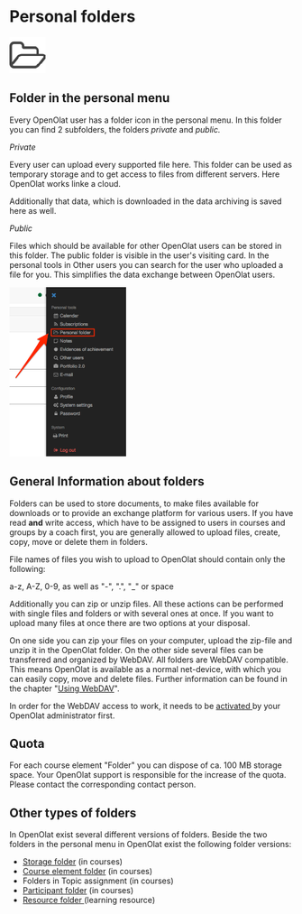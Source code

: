 # Personal folders

![](assets/folder.png)

## Folder in the personal menu

Every OpenOlat user has a folder icon in the personal menu. In this folder you
can find 2 subfolders, the folders  _private_  and  _public._

 _Private_

Every user can upload every supported file here. This folder can be used as
temporary storage and to get access to files from different servers. Here
OpenOlat works linke a cloud.

Additionally that data, which is downloaded in the data archiving is saved
here as well.

 _Public_

Files which should be available for other OpenOlat users can be stored in this
folder. The public folder is visible in the user's visiting card. In the
personal tools in Other users you can search for the user who uploaded a file
for you. This simplifies the data exchange between OpenOlat users.

![](assets/pers_folder_EN.png)

## General Information about folders

Folders can be used to store documents, to make files available for downloads
or to provide an exchange platform for various users. If you have read **and**
write access, which have to be assigned to users in courses and groups by a
coach first, you are generally allowed to upload files, create, copy, move or
delete them in folders.

File names of files you wish to upload to OpenOlat should contain only the
following:

a-z, A-Z, 0-9, as well as "-", ".", "_" or space

Additionally you can zip or unzip files. All these actions can be performed
with single files and folders or with several ones at once. If you want to
upload many files at once there are two options at your disposal.

On one side you can zip your files on your computer, upload the zip-file and
unzip it in the OpenOlat folder. On the other side several files can be
transferred and organized by WebDAV. All folders are WebDAV compatible. This
means OpenOlat is available as a normal net-device, with which you can easily
copy, move and delete files. Further information can be found in the chapter
"[Using WebDAV](Using+WebDAV.html)".

In order for the WebDAV access to work, it needs to be [activated
](WebDAV.html)by your OpenOlat administrator first.

## Quota

For each course element "Folder" you can dispose of ca. 100 MB storage space.
Your OpenOlat support is responsible for the increase of the quota. Please
contact the corresponding contact person.

## Other types of folders  

In OpenOlat exist several different versions of folders. Beside the two
folders in the personal menu in OpenOlat exist the following folder versions:

  * [Storage folder](Using+Course+Tools.html) (in courses)
  * [Course element folder](Knowledge+Transfer.html#KnowledgeTransfer-_ordner) (in courses)
  * Folders in Topic assignment (in courses)
  * [Participant folder](Communication+and+Collaboration.html#CommunicationandCollaboration-_participantfolder) (in courses)
  * [Resource folder ](Course+Settings.html#CourseSettings-_detail_ressourcen)(learning resource)  

